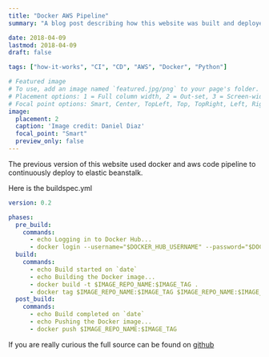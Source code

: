 ```yaml
---
title: "Docker AWS Pipeline"
summary: "A blog post describing how this website was built and deployed (CI/CD AWS Docker)"

date: 2018-04-09
lastmod: 2018-04-09
draft: false

tags: ["how-it-works", "CI", "CD", "AWS", "Docker", "Python"]

# Featured image
# To use, add an image named `featured.jpg/png` to your page's folder.
# Placement options: 1 = Full column width, 2 = Out-set, 3 = Screen-width
# Focal point options: Smart, Center, TopLeft, Top, TopRight, Left, Right, BottomLeft, Bottom, BottomRight
image:
  placement: 2
  caption: 'Image credit: Daniel Diaz'
  focal_point: "Smart"
  preview_only: false
---
```


The previous version of this website used docker and aws code pipeline to continuously deploy to elastic beanstalk.

Here is the buildspec.yml
```yml
version: 0.2

phases:
  pre_build:
    commands:
      - echo Logging in to Docker Hub...
      - docker login --username="$DOCKER_HUB_USERNAME" --password="$DOCKER_HUB_PASSWORD"          
  build:
    commands:
      - echo Build started on `date`
      - echo Building the Docker image...
      - docker build -t $IMAGE_REPO_NAME:$IMAGE_TAG .
      - docker tag $IMAGE_REPO_NAME:$IMAGE_TAG $IMAGE_REPO_NAME:$IMAGE_TAG
  post_build:
    commands:
      - echo Build completed on `date`
      - echo Pushing the Docker image...
      - docker push $IMAGE_REPO_NAME:$IMAGE_TAG
```

If you are really curious the full source can be found on [github](https://github.com/dddiaz/Home)

